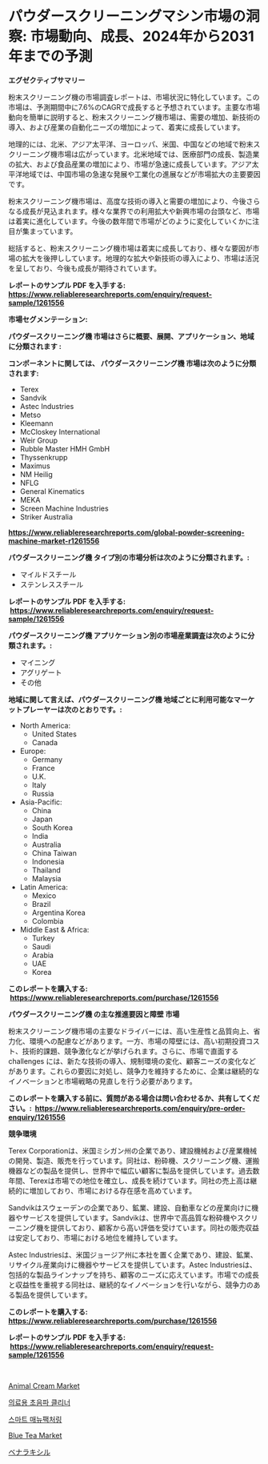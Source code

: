 <p><h1>パウダースクリーニングマシン市場の洞察: 市場動向、成長、2024年から2031年までの予測</h1></p><p><strong>エグゼクティブサマリー</strong></p>
<p><p>粉末スクリーニング機の市場調査レポートは、市場状況に特化しています。この市場は、予測期間中に7.6%のCAGRで成長すると予想されています。主要な市場動向を簡単に説明すると、粉末スクリーニング機市場は、需要の増加、新技術の導入、および産業の自動化ニーズの増加によって、着実に成長しています。</p><p>地理的には、北米、アジア太平洋、ヨーロッパ、米国、中国などの地域で粉末スクリーニング機市場は広がっています。北米地域では、医療部門の成長、製造業の拡大、および食品産業の増加により、市場が急速に成長しています。アジア太平洋地域では、中国市場の急速な発展や工業化の進展などが市場拡大の主要要因です。</p><p>粉末スクリーニング機市場は、高度な技術の導入と需要の増加により、今後さらなる成長が見込まれます。様々な業界での利用拡大や新興市場の台頭など、市場は着実に進化しています。今後の数年間で市場がどのように変化していくかに注目が集まっています。</p><p>総括すると、粉末スクリーニング機市場は着実に成長しており、様々な要因が市場の拡大を後押ししています。地理的な拡大や新技術の導入により、市場は活況を呈しており、今後も成長が期待されています。</p></p>
<p><strong>レポートのサンプル PDF を入手する: <a href="https://www.reliableresearchreports.com/enquiry/request-sample/1261556">https://www.reliableresearchreports.com/enquiry/request-sample/1261556</a></strong></p>
<p><strong>市場セグメンテーション:</strong></p>
<p><strong> パウダースクリーニング機 市場はさらに概要、展開、アプリケーション、地域に分類されます :</strong></p>
<p><strong>コンポーネントに関しては、 パウダースクリーニング機 市場は次のように分類されます: &nbsp;</strong></p>
<p><ul><li>Terex</li><li>Sandvik</li><li>Astec Industries</li><li>Metso</li><li>Kleemann</li><li>McCloskey International</li><li>Weir Group</li><li>Rubble Master HMH GmbH</li><li>Thyssenkrupp</li><li>Maximus</li><li>NM Heilig</li><li>NFLG</li><li>General Kinematics</li><li>MEKA</li><li>Screen Machine Industries</li><li>Striker Australia</li></ul></p>
<p><strong><a href="https://www.reliableresearchreports.com/global-powder-screening-machine-market-r1261556">https://www.reliableresearchreports.com/global-powder-screening-machine-market-r1261556</a></strong></p>
<p><strong> パウダースクリーニング機 タイプ別の市場分析は次のように分類されます。:</strong></p>
<p><ul><li>マイルドスチール</li><li>ステンレススチール</li></ul></p>
<p><strong>レポートのサンプル PDF を入手する: &nbsp;<a href="https://www.reliableresearchreports.com/enquiry/request-sample/1261556">https://www.reliableresearchreports.com/enquiry/request-sample/1261556</a></strong></p>
<p><strong> パウダースクリーニング機 アプリケーション別の市場産業調査は次のように分類されます。:</strong></p>
<p><ul><li>マイニング</li><li>アグリゲート</li><li>その他</li></ul></p>
<p><strong>地域に関して言えば、パウダースクリーニング機 地域ごとに利用可能なマーケットプレーヤーは次のとおりです。:</strong></p>
<p><ul>
    <li>
        North America:
        <ul>
            <li>United States</li>
            <li>Canada</li>
        </ul>
    </li>
    <li>
        Europe:
        <ul>
            <li>Germany</li>
            <li>France</li>
            <li>U.K.</li>
            <li>Italy</li>
            <li>Russia</li>
        </ul>
    </li>
    <li>
        Asia-Pacific:
        <ul>
            <li>China</li>
            <li>Japan</li>
            <li>South Korea</li>
            <li>India</li>
            <li>Australia</li>
            <li>China Taiwan</li>
            <li>Indonesia</li>
            <li>Thailand</li>
            <li>Malaysia</li>
        </ul>
    </li>
    <li>
        Latin America:
        <ul>
            <li>Mexico</li>
            <li>Brazil</li>
            <li>Argentina Korea</li>
            <li>Colombia</li>
        </ul>
    </li>
    <li>
        Middle East & Africa:
        <ul>
            <li>Turkey</li>
            <li>Saudi</li>
            <li>Arabia</li>
            <li>UAE</li>
            <li>Korea</li>
        </ul>
    </li>
    </ul></p>
<p><strong>このレポートを購入する: &nbsp;<a href="https://www.reliableresearchreports.com/purchase/1261556">https://www.reliableresearchreports.com/purchase/1261556</a></strong></p>
<p><strong>パウダースクリーニング機 の主な推進要因と障壁 市場</strong></p>
<p><p>粉末スクリーニング機市場の主要なドライバーには、高い生産性と品質向上、省力化、環境への配慮などがあります。一方、市場の障壁には、高い初期投資コスト、技術的課題、競争激化などが挙げられます。さらに、市場で直面する challenges には、新たな技術の導入、規制環境の変化、顧客ニーズの変化などがあります。これらの要因に対処し、競争力を維持するために、企業は継続的なイノベーションと市場戦略の見直しを行う必要があります。</p></p>
<p><strong>このレポートを購入する前に、質問がある場合は問い合わせるか、共有してください。:&nbsp; <a href="https://www.reliableresearchreports.com/enquiry/pre-order-enquiry/1261556">https://www.reliableresearchreports.com/enquiry/pre-order-enquiry/1261556</a></strong></p>
<p><strong>競争環境</strong></p>
<p><p>Terex Corporationは、米国ミシガン州の企業であり、建設機械および産業機械の開発、製造、販売を行っています。同社は、粉砕機、スクリーニング機、運搬機器などの製品を提供し、世界中で幅広い顧客に製品を提供しています。過去数年間、Terexは市場での地位を確立し、成長を続けています。同社の売上高は継続的に増加しており、市場における存在感を高めています。</p><p>Sandvikはスウェーデンの企業であり、鉱業、建設、自動車などの産業向けに機器やサービスを提供しています。Sandvikは、世界中で高品質な粉砕機やスクリーニング機を提供しており、顧客から高い評価を受けています。同社の販売収益は安定しており、市場における地位を維持しています。</p><p>Astec Industriesは、米国ジョージア州に本社を置く企業であり、建設、鉱業、リサイクル産業向けに機器やサービスを提供しています。Astec Industriesは、包括的な製品ラインナップを持ち、顧客のニーズに応えています。市場での成長と収益性を重視する同社は、継続的なイノベーションを行いながら、競争力のある製品を提供しています。</p></p>
<p><strong>このレポートを購入する: &nbsp; <a href="https://www.reliableresearchreports.com/purchase/1261556">https://www.reliableresearchreports.com/purchase/1261556</a></strong></p>
<p><strong>レポートのサンプル PDF を入手する: &nbsp;<a href="https://www.reliableresearchreports.com/enquiry/request-sample/1261556">https://www.reliableresearchreports.com/enquiry/request-sample/1261556</a></strong><strong></strong></p>
<p>&nbsp;</p>
<p><p><a href="https://github.com/Whitneyboyettebo9kiw7yr13/Market-Research-Report-List-1/blob/main/animal-cream-market.md">Animal Cream Market</a></p><p><a href="https://github.com/wallacBahrtyinger567686/Market-Research-Report-List-1/blob/main/210474817310.md">의료용 초음파 클리너</a></p><p><a href="https://github.com/WilburKihn5676/Market-Research-Report-List-1/blob/main/399022017309.md">스마트 매뉴팩처링</a></p><p><a href="https://github.com/PeterParrish5/Market-Research-Report-List-4/blob/main/blue-tea-market.md">Blue Tea Market</a></p><p><a href="https://github.com/EthanMorar2011/Market-Research-Report-List-1/blob/main/347316918619.md">ベナラキシル</a></p></p>